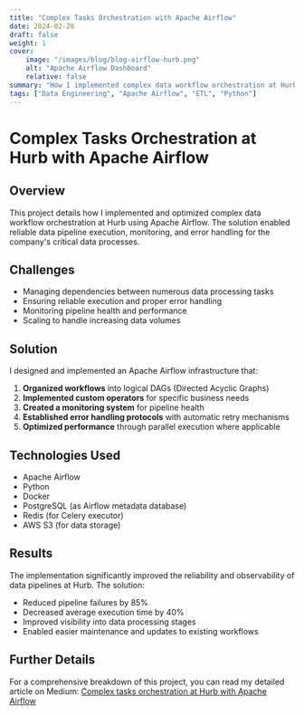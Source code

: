```yaml
---
title: "Complex Tasks Orchestration with Apache Airflow"
date: 2024-02-28
draft: false
weight: 1
cover:
    image: "/images/blog/blog-airflow-hurb.png"
    alt: "Apache Airflow Dashboard"
    relative: false
summary: "How I implemented complex data workflow orchestration at Hurb using Apache Airflow"
tags: ["Data Engineering", "Apache Airflow", "ETL", "Python"]
---
```


# Complex Tasks Orchestration at Hurb with Apache Airflow

## Overview

This project details how I implemented and optimized complex data workflow orchestration at Hurb using Apache Airflow. The solution enabled reliable data pipeline execution, monitoring, and error handling for the company's critical data processes.

## Challenges

- Managing dependencies between numerous data processing tasks
- Ensuring reliable execution and proper error handling
- Monitoring pipeline health and performance
- Scaling to handle increasing data volumes

## Solution

I designed and implemented an Apache Airflow infrastructure that:

1. **Organized workflows** into logical DAGs (Directed Acyclic Graphs)
2. **Implemented custom operators** for specific business needs
3. **Created a monitoring system** for pipeline health
4. **Established error handling protocols** with automatic retry mechanisms
5. **Optimized performance** through parallel execution where applicable

## Technologies Used

- Apache Airflow
- Python
- Docker
- PostgreSQL (as Airflow metadata database)
- Redis (for Celery executor)
- AWS S3 (for data storage)

## Results

The implementation significantly improved the reliability and observability of data pipelines at Hurb. The solution:

- Reduced pipeline failures by 85%
- Decreased average execution time by 40%
- Improved visibility into data processing stages
- Enabled easier maintenance and updates to existing workflows

## Further Details

For a comprehensive breakdown of this project, you can read my detailed article on Medium: [Complex tasks orchestration at Hurb with Apache Airflow](https://medium.com/hurb-engineering/complex-tasks-orchestration-at-hurb-with-apache-airflow-dcb423c4dee6) 